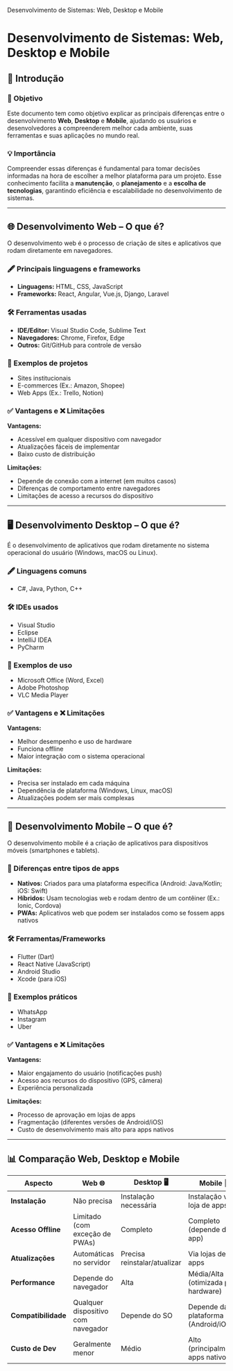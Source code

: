 Desenvolvimento de Sistemas: Web, Desktop e Mobile

# Desenvolvimento de Sistemas: Web, Desktop e Mobile

## 📌 Introdução
### 🎯 Objetivo
Este documento tem como objetivo explicar as principais diferenças entre o desenvolvimento **Web**, **Desktop** e **Mobile**, ajudando os usuários e desenvolvedores a compreenderem melhor cada ambiente, suas ferramentas e suas aplicações no mundo real.

### 💡 Importância
Compreender essas diferenças é fundamental para tomar decisões informadas na hora de escolher a melhor plataforma para um projeto. Esse conhecimento facilita a **manutenção**, o **planejamento** e a **escolha de tecnologias**, garantindo eficiência e escalabilidade no desenvolvimento de sistemas.

---

## 🌐 Desenvolvimento Web – O que é?
O desenvolvimento web é o processo de criação de sites e aplicativos que rodam diretamente em navegadores.

### 🖋️ Principais linguagens e frameworks
- **Linguagens:** HTML, CSS, JavaScript
- **Frameworks:** React, Angular, Vue.js, Django, Laravel

### 🛠️ Ferramentas usadas
- **IDE/Editor:** Visual Studio Code, Sublime Text
- **Navegadores:** Chrome, Firefox, Edge
- **Outros:** Git/GitHub para controle de versão

### 📌 Exemplos de projetos
- Sites institucionais
- E-commerces (Ex.: Amazon, Shopee)
- Web Apps (Ex.: Trello, Notion)

### ✅ Vantagens e ❌ Limitações
**Vantagens:**
- Acessível em qualquer dispositivo com navegador
- Atualizações fáceis de implementar
- Baixo custo de distribuição

**Limitações:**
- Depende de conexão com a internet (em muitos casos)
- Diferenças de comportamento entre navegadores
- Limitações de acesso a recursos do dispositivo

---

## 🖥️ Desenvolvimento Desktop – O que é?
É o desenvolvimento de aplicativos que rodam diretamente no sistema operacional do usuário (Windows, macOS ou Linux).

### 🖋️ Linguagens comuns
- C#, Java, Python, C++

### 🛠️ IDEs usados
- Visual Studio
- Eclipse
- IntelliJ IDEA
- PyCharm

### 📌 Exemplos de uso
- Microsoft Office (Word, Excel)
- Adobe Photoshop
- VLC Media Player

### ✅ Vantagens e ❌ Limitações
**Vantagens:**
- Melhor desempenho e uso de hardware
- Funciona offline
- Maior integração com o sistema operacional

**Limitações:**
- Precisa ser instalado em cada máquina
- Dependência de plataforma (Windows, Linux, macOS)
- Atualizações podem ser mais complexas

---

## 📱 Desenvolvimento Mobile – O que é?
O desenvolvimento mobile é a criação de aplicativos para dispositivos móveis (smartphones e tablets).

### 🔄 Diferenças entre tipos de apps
- **Nativos:** Criados para uma plataforma específica (Android: Java/Kotlin; iOS: Swift)
- **Híbridos:** Usam tecnologias web e rodam dentro de um contêiner (Ex.: Ionic, Cordova)
- **PWAs:** Aplicativos web que podem ser instalados como se fossem apps nativos

### 🛠️ Ferramentas/Frameworks
- Flutter (Dart)
- React Native (JavaScript)
- Android Studio
- Xcode (para iOS)

### 📌 Exemplos práticos
- WhatsApp
- Instagram
- Uber

### ✅ Vantagens e ❌ Limitações
**Vantagens:**
- Maior engajamento do usuário (notificações push)
- Acesso aos recursos do dispositivo (GPS, câmera)
- Experiência personalizada

**Limitações:**
- Processo de aprovação em lojas de apps
- Fragmentação (diferentes versões de Android/iOS)
- Custo de desenvolvimento mais alto para apps nativos

---

## 📊 Comparação Web, Desktop e Mobile

| Aspecto                | Web 🌐                     | Desktop 🖥️              | Mobile 📱                  |
|----------------------|--------------------------|-----------------------|-------------------------|
| **Instalação**       | Não precisa              | Instalação necessária | Instalação via loja de apps |
| **Acesso Offline**   | Limitado (com exceção de PWAs) | Completo             | Completo (depende do app) |
| **Atualizações**     | Automáticas no servidor  | Precisa reinstalar/atualizar | Via lojas de apps |
| **Performance**      | Depende do navegador     | Alta                 | Média/Alta (otimizada para hardware) |
| **Compatibilidade**  | Qualquer dispositivo com navegador | Depende do SO       | Depende da plataforma (Android/iOS) |
| **Custo de Dev**     | Geralmente menor         | Médio                | Alto (principalmente apps nativos) |


